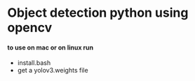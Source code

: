 # Object detection python using opencv

#### to use on mac or on linux run 
 * install.bash
 * get a yolov3.weights file
 